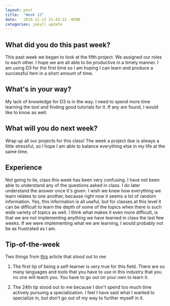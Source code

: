 ```yaml
---
layout: post
title:  "Week 12"
date:   2016-11-13 21:43:22 -0500
categories: jekyll update
---
```

## What did you do this past week?

This past week we began to look at the fifth project. We assigned our roles to each other. I hope we are all able to be productive in a timely manner. I am using D3 for the first time so I am hoping I can learn and produce a successful item in a short amount of time.


## What's in your way?

My lack of knowledge for D3 is in the way. I need to spend more time learning the tool and finding good tutorials for it. If any are found, I would like to know as well.

## What will you do next week?

Wrap up all our projects for this class! The week a project due is always a little stressful, so I hope I am able to balance everything else in my life at the same time.

## Experience

Not going to lie, class this week has been very confusing. I have not been able to understand any of the questions asked in class. I do later understand the answer once it's given. I wish we knew how everything we learn relates to one another, because right now it seems a lot of random information. Yes, this information is all useful, but for classes at this level it can be difficult to learn the depth of some of the topics when there is such wide variety of topics as well. I think what makes it even more difficult, is that we are not implementing anything we have learned in class the last few weeks. If we were implementing what we are learning, I would probably not be as frustrated as I am.

## Tip-of-the-week

Two things from <a href="https://simpleprogrammer.com/2015/01/05/24-quick-tips-to-boost-your-career-as-a-software-engineer-this-year/" target = "_blank"> this</a> article that stood out to me:

1. The first tip of being a self-learner is very true for this field. There are so many languages and tools that you have to use in this industry that you no one will teach you. You have to go out on your own to learn it.

2. The 24th tip stood out to me because I don't spend too much time actively pursuing a specialization. I feel I have said what I wanted to specialize in, but don't go out of my way to further myself in it.